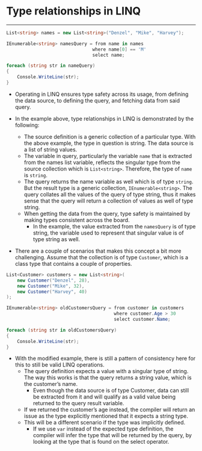 # Type relationships in LINQ
---

```csharp
List<string> names = new List<string>("Denzel", "Mike", "Harvey");

IEnumerable<string> namesQuery = from name in names
								where name[0] == 'M'
								select name;

foreach (string str in nameQuery)
{
	Console.WriteLine(str);
}
```

- Operating in LINQ ensures type safety across its usage, from defining the data source, to defining the query, and fetching data from said query.
    
- In the example above, type relationships in LINQ is demonstrated by the following:
    - The source definition is a generic collection of a particular type. With the above example, the type in question is string. The data source is a list of string values.
    - The variable in query, particularly the variable `name` that is extracted from the names list variable, reflects the singular type from the source collection which is `List<string>`. Therefore, the type of `name` is `string`.
    - The query returns the name variable as well which is of type `string`. But the result type is a generic collection, `IEnumerable<string>`. The query collates all the values of the query of type string, thus it makes sense that the query will return a collection of values as well of type string.
    - When getting the data from the query, type safety is maintained by making types consistent across the board.
        - In the example, the value extracted from the `namesQuery` is of type string, the variable used to represent that singular value is of type string as well.

- There are a couple of scenarios that makes this concept a bit more challenging. Assume that the collection is of type `Customer`, which is a class type that contains a couple of properties.
    

```csharp
List<Customer> customers = new List<string>(
	new Customer("Denzel", 28),
	new Customer("Mike", 32),
	new Customer("Harvey", 40)
);

IEnumerable<string> oldCustomersQuery = from customer in customers
										where customer.Age > 30
										select customer.Name;

foreach (string str in oldCustomersQuery)
{
	Console.WriteLine(str);
}
```

- With the modified example, there is still a pattern of consistency here for this to still be valid LINQ operations.
    - The query definition expects a value with a singular type of string. The way this works is that the query returns a string value, which is the customer’s name.
        - Even though the data source is of type Customer, data can still be extracted from it and will qualify as a valid value being returned to the query result variable.
    - If we returned the customer’s age instead, the compiler will return an issue as the type explicitly mentioned that it expects a string type.
    - This will be a different scenario if the type was implicitly defined.
        - If we use `var` instead of the expected type definition, the compiler will infer the type that will be returned by the query, by looking at the type that is found on the select operator.